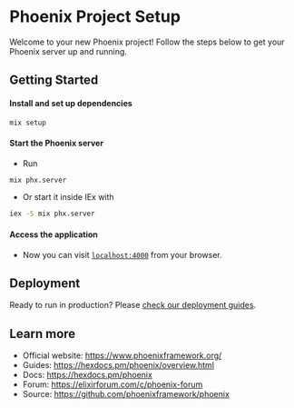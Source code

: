# Phoenix Project Setup

Welcome to your new Phoenix project! Follow the steps below to get your Phoenix server up and running.

## Getting Started

#### Install and set up dependencies
```sh
mix setup
```
#### Start the Phoenix server
- Run
```sh
mix phx.server
```
- Or start it inside IEx with
```sh
iex -S mix phx.server
```
#### Access the application

- Now you can visit [`localhost:4000`](http://localhost:4000) from your browser.

## Deployment

Ready to run in production? Please [check our deployment guides](https://hexdocs.pm/phoenix/deployment.html).

## Learn more

  * Official website: https://www.phoenixframework.org/
  * Guides: https://hexdocs.pm/phoenix/overview.html
  * Docs: https://hexdocs.pm/phoenix
  * Forum: https://elixirforum.com/c/phoenix-forum
  * Source: https://github.com/phoenixframework/phoenix
